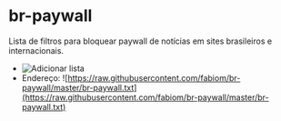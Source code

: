 # br-paywall
Lista de filtros para bloquear paywall de notícias em sites brasileiros e internacionais.

- ![Adicionar lista](ubo:subscribe?location=https://raw.githubusercontent.com/fabiom/br-paywall/master/br-paywall.txt&title=br-paywall)
- Endereço: ![https://raw.githubusercontent.com/fabiom/br-paywall/master/br-paywall.txt](https://raw.githubusercontent.com/fabiom/br-paywall/master/br-paywall.txt)
